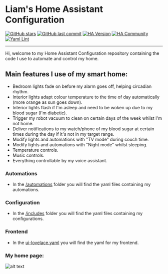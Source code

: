 # Liam's Home Assistant Configuration

[![GitHub stars](https://img.shields.io/github/stars/liamwh/home-assistant-config.svg?style=plasticr)](https://github.com/liamwh/home-assistant-config/stargazers)
[![GitHub last commit](https://img.shields.io/github/last-commit/liamwh/home-assistant-config.svg?style=plasticr)](https://github.com/liamwh/home-assistant-config/commits/master)
[![HA Version](https://img.shields.io/badge/Running%20Home%20Asssistant-2021.12.3%20-darkblue)](https://github.com/home-assistant/core/releases/tag/2021.12.3)
[![HA Community](https://img.shields.io/badge/HA%20community-forum-orange)](https://community.home-assistant.io/u/liamwh/summary)
[![Yaml Lint](https://github.com/liamwh/home-assistant-config/workflows/Yaml%20Lint/badge.svg)](https://github.com/liamwh/home-assistant-config/actions?query=workflow%3A%22Yaml+Lint%22)

---

Hi, welcome to my Home Assistant Configuration repository containing the code I use to automate and control my home.

## Main features I use of my smart home:

- Bedroom lights fade on before my alarm goes off, helping circadian rhythm.
- Interior lights adapt colour temperature to the time of day automatically (more orange as sun goes down).
- Interior lights flash if I'm asleep and need to be woken up due to my blood sugar (I'm diabetic).
- Trigger my robot vacuum to clean on certain days of the week whilst I'm not home.
- Deliver notifications to my watch/phone of my blood sugar at certain times during the day if it's not in my target range.
- Modify lights and automations with "TV mode" during couch time.
- Modify lights and automations with "Night mode" whilst sleeping.
- Temperature controls.
- Music controls.
- Everything controllable by my voice assistant.

### Automations

- In the [/automations](https://github.com/liamwh/home-assistant-config/tree/master/automations) folder you will find the yaml files containing my automations.

### Configuration

- In the [/includes](https://github.com/liamwh/home-assistant-config/tree/master/includes) folder you will find the yaml files containing my configurations.

### Frontend

- In the [ui-lovelace.yaml](https://github.com/liamwh/home-assistant-config/blob/master/ui-lovelace.yaml) you will find the yaml for my frontend.

### My home page:

![alt text](https://i.imgur.com/sSmynP4.png)
